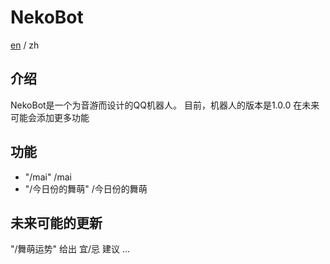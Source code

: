 # NekoBot
[en](https://github.com/Nekony/NekoBot/blob/main/README.md) / zh
## 介绍
NekoBot是一个为音游而设计的QQ机器人。
目前，机器人的版本是1.0.0
在未来可能会添加更多功能
## 功能
- "/mai" /mai <Grading> <ACC>
- "/今日份的舞萌" /今日份的舞萌
## 未来可能的更新
"/舞萌运势" 给出 宜/忌 建议
...
